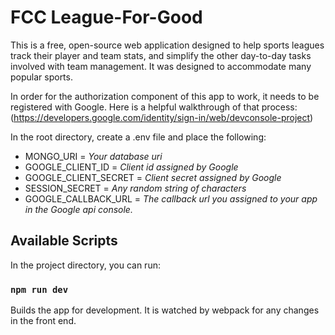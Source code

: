 # FCC League-For-Good

This is a free, open-source web application designed to help sports leagues track their player and team stats, and simplify the other day-to-day tasks involved with team management. It was designed to accommodate many popular sports.

In order for the authorization component of this app to work, it needs to be registered with Google. Here is a helpful walkthrough of that process: (https://developers.google.com/identity/sign-in/web/devconsole-project)


In the root directory, create a .env file and place the following: 
- MONGO_URI = *Your database uri* 
- GOOGLE_CLIENT_ID = *Client id assigned by Google* 
- GOOGLE_CLIENT_SECRET = *Client secret assigned by Google*
- SESSION_SECRET = *Any random string of characters*
- GOOGLE_CALLBACK_URL = *The callback url you assigned to your app in the Google api console.*

## Available Scripts

In the project directory, you can run:

### `npm run dev`

Builds the app for development. It is watched by webpack for any changes in the front end.